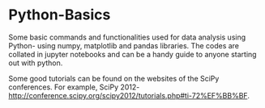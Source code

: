 # Python-Basics

Some basic commands and functionalities used for data analysis using Python- using numpy, matplotlib and pandas libraries. The codes are collated in jupyter notebooks and can be a handy guide to anyone starting out with python. 

Some good tutorials can be found on the websites of the SciPy conferences. For example, SciPy 2012- http://conference.scipy.org/scipy2012/tutorials.php#ti-72%EF%BB%BF.
